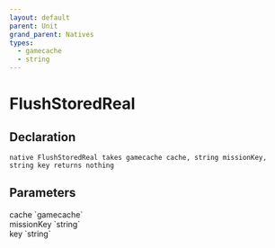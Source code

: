 ```yaml
---
layout: default
parent: Unit
grand_parent: Natives
types:
  - gamecache
  - string
---
```


# FlushStoredReal

## Declaration

```
native FlushStoredReal takes gamecache cache, string missionKey, string key returns nothing
```

## Parameters
<dl>
  <dt>cache `gamecache`</dt>
  <dd></dd>

  <dt>missionKey `string`</dt>
  <dd></dd>

  <dt>key `string`</dt>
  <dd></dd>
</dl>